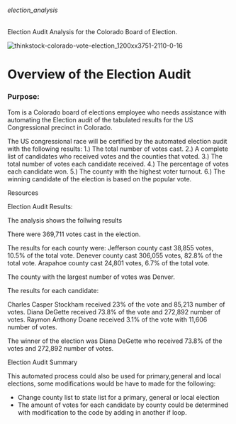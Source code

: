 ###### election_analysis
Election Audit Analysis for the Colorado Board of Election.

![thinkstock-colorado-vote-election_1200xx3751-2110-0-16](https://user-images.githubusercontent.com/93900628/145734960-c88bae39-8df6-4979-8908-a9d0133bba4f.jpeg)

# Overview of the Election Audit

### Purpose:

Tom is a Colorado board of elections employee who needs assistance with automating the Election audit of the tabulated results for the US Congressional precinct in Colorado. 

The US congressional race will be certified by the automated election audit with the following results:
1.) The total number of votes cast.
2.) A complete list of candidates who received votes and the counties that voted.
3.) The total number of votes each candidate received.
4.) The percentage of votes each candidate won.
5.) The county with the highest voter turnout.
6.) The winning candidate of the election is based on the popular vote.

Resources

Election Audit Results:

The analysis shows the follwing results

There were 369,711 votes cast in the election.

The results for each county were:
    Jefferson county cast 38,855 votes, 10.5% of the total vote.
    Denever county cast 306,055 votes, 82.8% of the total vote.
    Arapahoe county cast 24,801 votes, 6.7% of the total vote.

The county with the largest number of votes was Denver.

The results for each candidate:

Charles Casper Stockham received 23% of the vote and 85,213 number of votes.
Diana DeGette received 73.8% of the vote and 272,892 number of votes.
Raymon Anthony Doane received 3.1% of the vote with 11,606 number of votes.

The winner of the election was Diana DeGette who received 73.8% of the votes and 272,892 number of votes.


Election Audit Summary

This automated process could also be used for primary,general and local elections, some modifications would be have to made for the following:
 - Change county list to state list for a primary, general or local election
 - The amount of votes for each candidate by county could be determined with modification to the code by adding in another if loop.













